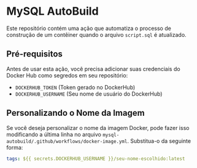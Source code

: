 # MySQL AutoBuild

Este repositório contém uma ação que automatiza o processo de construção de um contêiner quando o arquivo `script.sql` é atualizado.

## Pré-requisitos
Antes de usar esta ação, você precisa adicionar suas credenciais do Docker Hub como segredos em seu repositório:

- `DOCKERHUB_TOKEN` (Token gerado no DockerHub)
- `DOCKERHUB_USERNAME` (Seu nome de usuário do DockerHub)

## Personalizando o Nome da Imagem
Se você deseja personalizar o nome da imagem Docker, pode fazer isso modificando a última linha no arquivo `mysql-autobuild/.github/workflows/docker-image.yml`. Substitua-o da seguinte forma:

```yaml
tags: ${{ secrets.DOCKERHUB_USERNAME }}/seu-nome-escolhido:latest
